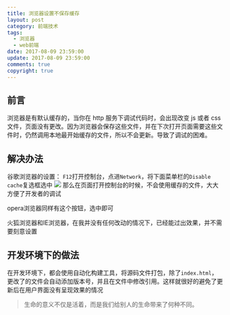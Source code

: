 ```yaml
---
title: 浏览器设置不保存缓存
layout: post
category: 前端技术
tags:
  - 浏览器
  - web前端
date: 2017-08-09 23:59:00
update: 2017-08-09 23:59:00
comments: true
copyright: true
---
```


## 前言

浏览器是有默认缓存的，当你在 http 服务下调试代码时，会出现改变 js 或者 css 文件，页面没有更改。因为浏览器会保存这些文件，并在下次打开页面需要这些文件时，仍然调用本地最开始缓存的文件，所以不会更新。导致了调试的困难。

<!-- more -->

## 解决办法

谷歌浏览器的设置： `F12`打开控制台，点进`Network`，将下面菜单栏的`Disable cache`复选框选中
![](https://upload-images.jianshu.io/upload_images/7295449-91563b487bf8bdfc.png?imageMogr2/auto-orient/strip%7CimageView2/2/w/1240)
那么在页面打开控制台的时候，不会使用缓存的文件，大大方便了开发者的调试

opera浏览器同样有这个按钮，选中即可

火狐浏览器和IE浏览器，在我并没有任何改动的情况下，已经能过出效果，并不需要刻意设置

## 开发环境下的做法

在开发环境下，都会使用自动化构建工具，将源码文件打包，除了`index.html`，更改了的文件会自动添加版本号，并且在文件中修改引用。这样就很好的避免了更新后在用户界面没有呈现效果的情况



<blockquote class="blockquote-center">生命的意义不仅是活着，而是我们给别人的生命带来了何种不同。</blockquote>